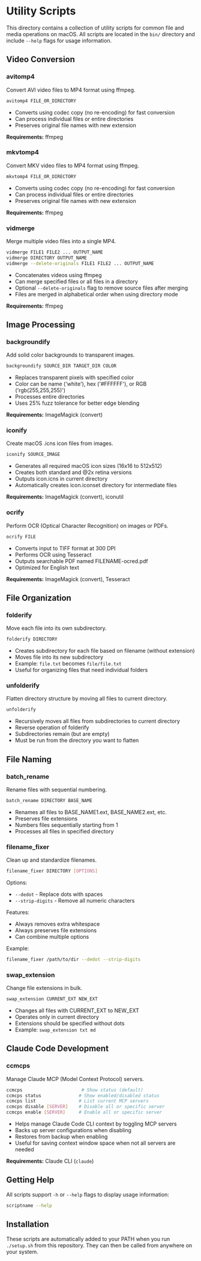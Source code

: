 # Utility Scripts

This directory contains a collection of utility scripts for common file and media operations on macOS. All scripts are located in the `bin/` directory and include `--help` flags for usage information.

## Video Conversion

### avitomp4
Convert AVI video files to MP4 format using ffmpeg.

```bash
avitomp4 FILE_OR_DIRECTORY
```

- Converts using codec copy (no re-encoding) for fast conversion
- Can process individual files or entire directories
- Preserves original file names with new extension

**Requirements:** ffmpeg

### mkvtomp4
Convert MKV video files to MP4 format using ffmpeg.

```bash
mkvtomp4 FILE_OR_DIRECTORY
```

- Converts using codec copy (no re-encoding) for fast conversion
- Can process individual files or entire directories
- Preserves original file names with new extension

**Requirements:** ffmpeg

### vidmerge
Merge multiple video files into a single MP4.

```bash
vidmerge FILE1 FILE2 ... OUTPUT_NAME
vidmerge DIRECTORY OUTPUT_NAME
vidmerge --delete-originals FILE1 FILE2 ... OUTPUT_NAME
```

- Concatenates videos using ffmpeg
- Can merge specified files or all files in a directory
- Optional `--delete-originals` flag to remove source files after merging
- Files are merged in alphabetical order when using directory mode

**Requirements:** ffmpeg

## Image Processing

### backgroundify
Add solid color backgrounds to transparent images.

```bash
backgroundify SOURCE_DIR TARGET_DIR COLOR
```

- Replaces transparent pixels with specified color
- Color can be name ('white'), hex ('#FFFFFF'), or RGB ('rgb(255,255,255)')
- Processes entire directories
- Uses 25% fuzz tolerance for better edge blending

**Requirements:** ImageMagick (convert)

### iconify
Create macOS .icns icon files from images.

```bash
iconify SOURCE_IMAGE
```

- Generates all required macOS icon sizes (16x16 to 512x512)
- Creates both standard and @2x retina versions
- Outputs icon.icns in current directory
- Automatically creates icon.iconset directory for intermediate files

**Requirements:** ImageMagick (convert), iconutil

### ocrify
Perform OCR (Optical Character Recognition) on images or PDFs.

```bash
ocrify FILE
```

- Converts input to TIFF format at 300 DPI
- Performs OCR using Tesseract
- Outputs searchable PDF named FILENAME-ocred.pdf
- Optimized for English text

**Requirements:** ImageMagick (convert), Tesseract

## File Organization

### folderify
Move each file into its own subdirectory.

```bash
folderify DIRECTORY
```

- Creates subdirectory for each file based on filename (without extension)
- Moves file into its new subdirectory
- Example: `file.txt` becomes `file/file.txt`
- Useful for organizing files that need individual folders

### unfolderify
Flatten directory structure by moving all files to current directory.

```bash
unfolderify
```

- Recursively moves all files from subdirectories to current directory
- Reverse operation of folderify
- Subdirectories remain (but are empty)
- Must be run from the directory you want to flatten

## File Naming

### batch_rename
Rename files with sequential numbering.

```bash
batch_rename DIRECTORY BASE_NAME
```

- Renames all files to BASE_NAME1.ext, BASE_NAME2.ext, etc.
- Preserves file extensions
- Numbers files sequentially starting from 1
- Processes all files in specified directory

### filename_fixer
Clean up and standardize filenames.

```bash
filename_fixer DIRECTORY [OPTIONS]
```

Options:
- `--dedot` - Replace dots with spaces
- `--strip-digits` - Remove all numeric characters

Features:
- Always removes extra whitespace
- Always preserves file extensions
- Can combine multiple options

Example:
```bash
filename_fixer /path/to/dir --dedot --strip-digits
```

### swap_extension
Change file extensions in bulk.

```bash
swap_extension CURRENT_EXT NEW_EXT
```

- Changes all files with CURRENT_EXT to NEW_EXT
- Operates only in current directory
- Extensions should be specified without dots
- Example: `swap_extension txt md`

## Claude Code Development

### ccmcps
Manage Claude MCP (Model Context Protocol) servers.

```bash
ccmcps                      # Show status (default)
ccmcps status              # Show enabled/disabled status
ccmcps list                # List current MCP servers
ccmcps disable [SERVER]    # Disable all or specific server
ccmcps enable [SERVER]     # Enable all or specific server
```

- Helps manage Claude Code CLI context by toggling MCP servers
- Backs up server configurations when disabling
- Restores from backup when enabling
- Useful for saving context window space when not all servers are needed

**Requirements:** Claude CLI (`claude`)

## Getting Help

All scripts support `-h` or `--help` flags to display usage information:

```bash
scriptname --help
```

## Installation

These scripts are automatically added to your PATH when you run `./setup.sh` from this repository. They can then be called from anywhere on your system.
